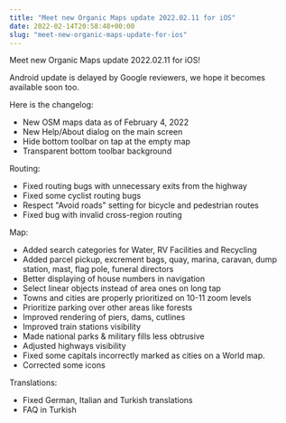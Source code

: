 ```yaml
---
title: "Meet new Organic Maps update 2022.02.11 for iOS"
date: 2022-02-14T20:58:48+00:00
slug: "meet-new-organic-maps-update-for-ios"
---
```


Meet new Organic Maps update 2022.02.11 for iOS!

Android update is delayed by Google reviewers, we hope it becomes available soon too.

Here is the changelog:

* New OSM maps data as of February 4, 2022
* New Help/About dialog on the main screen
* Hide bottom toolbar on tap at the empty map
* Transparent bottom toolbar background

Routing:

* Fixed routing bugs with unnecessary exits from the highway
* Fixed some cyclist routing bugs
* Respect "Avoid roads" setting for bicycle and pedestrian routes
* Fixed bug with invalid cross-region routing

Map:

* Added search categories for Water, RV Facilities and Recycling
* Added parcel pickup, excrement bags, quay, marina, caravan, dump station, mast, flag pole, funeral directors
* Better displaying of house numbers in navigation
* Select linear objects instead of area ones on long tap
* Towns and cities are properly prioritized on 10-11 zoom levels
* Prioritize parking over other areas like forests
* Improved rendering of piers, dams, cutlines
* Improved train stations visibility
* Made national parks & military fills less obtrusive
* Adjusted highways visibility
* Fixed some capitals incorrectly marked as cities on a World map.
* Corrected some icons

Translations:

* Fixed German, Italian and Turkish translations
* FAQ in Turkish
